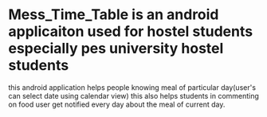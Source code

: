 # Mess_Time_Table is an android applicaiton used for hostel students especially pes university hostel students 
this android application helps people knowing meal of particular day(user's can select date using calendar view)
this also helps students in commenting on food 
user get notified every day about the meal of current day.
